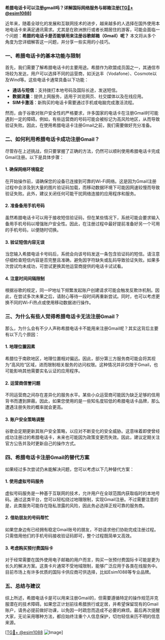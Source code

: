**希腊电话卡可以注册gmail吗？详解国际网络服务与邮箱注册[[TG💪+ @esim1088](https://t.me/s/esim1088)]**

近年来，随着全球化的发展和互联网技术的进步，越来越多的人选择在国外使用本地电话卡来满足通讯需求。尤其是在欧洲旅行或者长期居住的游客，可能会面临一个问题：**希腊的电话卡是否能够用来注册谷歌邮箱（Gmail）呢？** 本文将从多个角度为您详细解答这一问题，并分享一些实用的小技巧。

### 一、希腊电话卡的基本功能与限制

首先，我们需要了解希腊电话卡的主要用途。希腊作为欧盟成员国之一，其通信市场较为发达，用户可以选择不同的运营商，如沃达丰（Vodafone）、Cosmote以及Wind等。这些电话卡通常具备以下功能：

- **通话与短信**：支持拨打本地号码及国际长途，发送短信。
- **数据流量**：提供上网服务，适用于浏览网页、社交媒体以及在线应用。
- **SIM卡激活**：新购买的电话卡需要通过手机或电脑完成激活流程。

然而，由于谷歌对账户安全性的严格要求，许多国家的电话卡在注册Gmail时可能遇到一定的障碍。例如，有些运营商的号码可能会被标记为高风险地区，从而导致验证失败。因此，在使用希腊电话卡注册Gmail之前，我们需要做好充分准备。

### 二、如何利用希腊电话卡成功注册Gmail？

尽管存在上述挑战，但只要掌握了正确的方法，仍然可以顺利使用希腊电话卡完成Gmail注册。以下是具体步骤：

#### 1. 确保网络环境稳定
在开始操作前，请确保您的设备已连接到可靠的Wi-Fi网络。这是因为Gmail注册过程中会涉及到大量的图片验证码加载，而移动数据环境下可能因网速较慢而导致验证失败。此外，建议关闭任何可能干扰网络连接的应用程序和服务。

#### 2. 准备备用手机号码
虽然希腊电话卡可以用于接收短信验证码，但在某些情况下，系统可能会要求输入备用手机号码以增强账户安全性。因此，在注册过程中最好提前准备好另一个可用的手机号码，以便随时切换。

#### 3. 验证短信内容无误
当您输入希腊电话卡号码后，系统会向该号码发送一条包含验证码的短信。请注意仔细检查短信内容是否完整且准确，避免因字符缺失或乱码导致验证失败。如果多次尝试均未成功，可尝试更换其他运营商提供的电话卡试试看。

#### 4. 注意时间间隔限制
根据谷歌的规定，同一IP地址下频繁发起账户创建请求可能会触发反欺诈机制。因此，在尝试多次未果之后，请耐心等待一段时间再重新尝试。同时，也可以考虑更换不同的Wi-Fi热点或使用移动数据进行操作。

### 三、为什么有些人觉得希腊电话卡无法注册Gmail？

那么，为什么会有不少人声称希腊电话卡不能用来注册Gmail呢？其实这背后主要有以下几个原因：

#### 1. 地理位置因素
希腊位于南欧地区，地理位置相对偏远。因此，部分第三方服务商可能会将其视为“高风险”区域，进而限制相关服务的访问权限。这种情况并非仅限于Gmail，也可能影响其他需要实名认证的应用程序。

#### 2. 运营商信誉问题
不同运营商之间存在差异化的服务水平。某些小众运营商可能因为缺乏足够的信用背书而遭到屏蔽。因此，如果您使用的是一些知名度较低的希腊电话卡品牌，那么遭遇注册失败的概率就会更高。

#### 3. 账户安全策略调整
谷歌会定期更新其账户安全策略，以应对不断变化的安全威胁。这意味着即使曾经成功注册过的希腊电话卡，未来也可能因为政策变更而失效。因此，建议定期关注官方公告并及时更新自己的操作方式。

### 四、希腊电话卡注册Gmail的替代方案

如果经过多次尝试仍未能解决问题，您可以考虑以下几种替代方案：

#### 1. 使用虚拟号码服务
虚拟号码服务是一种基于互联网的技术，允许用户在全球范围内获取临时的本地号码。通过这类平台，您可以轻松绕过地理限制，实现Gmail注册。不过需要注意的是，此类服务可能存在隐私泄露的风险，因此务必选择正规可靠的服务商。

#### 2. 借助朋友的号码帮忙
如果您身边有已经拥有稳定Gmail账号的朋友，不妨请求他们协助完成注册过程。只需借用他们的手机号码接收验证码即可，整个过程既简单又高效。

#### 3. 考虑购买预付费国际卡
对于经常需要在国外使用电子邮箱的用户而言，购买一张预付费国际卡可能是更为长久的解决方案。这类卡片通常不受地域限制，能够广泛应用于各类在线服务中。目前市场上有许多优质的国际卡供应商可供选择，比如Esim1088等专业品牌。

### 五、总结与建议

综上所述，希腊电话卡是可以用来注册Gmail的，但需要遵循特定的操作规范并克服潜在的技术障碍。如果您正计划前往希腊旅行或定居，并希望保留现有的Gmail账户，请务必提前做好功课，以免因一时疏忽而造成不必要的麻烦。最后再次提醒大家，无论采用哪种方法，都应始终注重个人信息保护，切勿轻信来历不明的信息来源。

[[TG💪+ @esim1088](https://t.me/s/esim1088) ![Image](https://i.postimg.cc/4NQfJmqS/Snipaste-2025-05-13-00-14-12.png)]